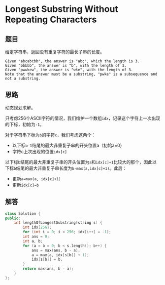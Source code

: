 # Longest Substring Without Repeating Characters

## 题目

给定字符串，返回没有重复字符的最长子串的长度。

```
Given "abcabcbb", the answer is "abc", which the length is 3.
Given "bbbbb", the answer is "b", with the length of 1.
Given "pwwkew", the answer is "wke", with the length of 3.
Note that the answer must be a substring, "pwke" is a subsequence and not a substring.
```

## 思路

动态规划求解。

只考虑256个ASCII字符的情况，我们维护一个数组`idx`，记录这个字符上一次出现的下标，初始为`-1`。

对于字符串下标为`b`的字符`c`，我们考虑这两个：

- 以下标`b-1`结尾的最大非重复子串的开头位置a（初始a=0）
- 字符c上次出现的位置`idx[c]`

以下标`b`结尾的最大非重复子串的开头位置为`a`和`idx[c]+1`比较大的那个，因此以下标`b`结尾的最大非重复子串长度为`b-max(a,idx[c]+1)`。此后：

- 更新`a=max(a, idx[c]+1)`
- 更新`idx[c]=b`

## 解答

```cpp
class Solution {
public:
    int lengthOfLongestSubstring(string s) {
        int idx[256];
        for (int i = 0; i < 256; idx[i++] = -1);
        int ans = 0;
        int a, b;
        for (a = b = 0; b < s.length(); b++) {
            ans = max(ans, b - a);
            a = max(a, idx[s[b]] + 1);
            idx[s[b]] = b;
        }
        return max(ans, b - a);
    }
};
```
